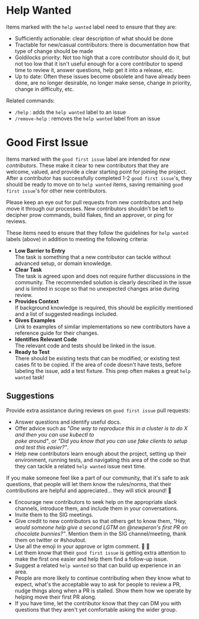 # Help Wanted

Items marked with the `help wanted` label need to ensure that they are:

- Sufficiently actionable: clear description of what should be done
- Tractable for new/casual contributors: there is documentation how that type of change should be made
- Goldilocks priority: Not too high that a core contributor should do it, but not too low that it isn't useful enough for a core contributor to spend time to review it, answer questions, help get it into a release, etc.
- Up to date: Often these issues become obsolete and have already been done, are no longer desirable, no longer make sense, change in priority, change in difficulty, etc.

Related commands:

- `/help` : adds the `help wanted` label to an issue
- `/remove-help` : removes the `help wanted` label from an issue

# Good First Issue

Items marked with the `good first issue` label are intended for _new contributors_.
These make it clear to new contributors that they are welcome, valued, and provide
a clear starting point for joining the project. After a contributor has successfully
completed 1-2 `good first issue`'s, they should be ready to move on to `help wanted` items, saving remaining `good first issue`'s for other new contributors.

Please keep an eye out for pull requests from new contributors and help
move it through our processes. New contributors shouldn't be left to decipher prow
commands, build flakes, find an approver, or ping for reviews.

These items need to ensure that they follow the guidelines for `help wanted` labels (above)
in addition to meeting the following criteria:

- **Low Barrier to Entry**<br/>
  The task is something that a new contributor can tackle without
  advanced setup, or domain knowledge.
- **Clear Task**<br/>
  The task is agreed upon and does not require further discussions
  in the community. The recommended solution is clearly described in the issue and
  is limited in scope so that no unexpected changes arise during review.
- **Provides Context**<br/>
  If background knowledge is required, this should be explicitly mentioned
  and a list of suggested readings included.
- **Gives Examples**<br/>
  Link to examples of similar implementations so new contributors have a reference guide
  for their changes.
- **Identifies Relevant Code**<br/>
  The relevant code and tests should be linked in the issue.
- **Ready to Test**<br/>
  There should be existing tests that can be modified, or existing test
  cases fit to be copied. If the area of code doesn't have tests, before labeling the issue,
  add a test fixture. This prep often makes a great `help wanted` task!

## Suggestions

Provide extra assistance during reviews on `good first issue` pull requests:
- Answer questions and identify useful docs.
- Offer advice such as _"One way to reproduce this in a cluster is to do X and then you can use kubectl to   
  poke around"_, or _"Did you know that you can use fake clients to setup and test this easier?"_.
- Help new contributors learn enough about the project, setting up their environment,
  running tests, and navigating this area of the code so that they can tackle a
  related `help wanted` issue next time.

If you make someone feel like a part of our community, that it's safe to ask questions,
that people will let them know the rules/norms, that their contributions are helpful and appreciated... they will stick around! 🌈
- Encourage new contributors to seek help on the appropriate slack channels, introduce them, and include them in your conversations.
- Invite them to the SIG meetings.
- Give credit to new contributors so that others get to know them, _"Hey, would someone help give a second LGTM on @newperon's first PR on chocolate bunnies?"_. Mention them in the SIG channel/meeting, thank them on twitter or #shoutout.
- Use all the emoji in your approve or lgtm comment. 💖 🚀
- Let them know that their `good first issue` is getting extra attention to make the
  first one easier and help them find a follow-up issue.
- Suggest a related `help wanted` so that can build up experience in an area.
- People are more likely to continue contributing when they know what to expect,
  what's the acceptable way to ask for people to review a PR, nudge things along
  when a PR is stalled. Show them how we operate by helping move their first PR along.
- If you have time, let the contributor know that they can DM you with questions that
  they aren't yet comfortable asking the wider group.
